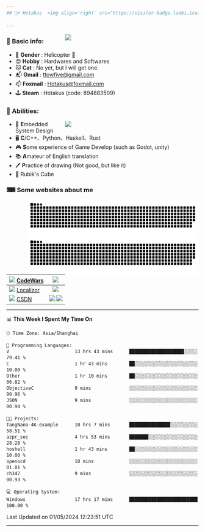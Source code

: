 ```yaml
---
## 🕵️‍♂️ Hotakus  <img align='right' src="https://visitor-badge.laobi.icu/badge?page_id=hotakus.visitor-badge&left_text=Views&format=true" width=70 >

---
```


<picture>
  <source
    srcset="https://github-readme-stats-git-master-hotakus.vercel.app/api/top-langs/?username=hotakus&hide=html&layout=compact&border_radius=10&theme=calm#gh-dark-mode-only"
    media="(prefers-color-scheme: dark)"
  />
  <source
    srcset="https://github-readme-stats-git-master-hotakus.vercel.app/api/top-langs/?username=hotakus&hide=html&layout=compact&border_radius=10&theme=default#gh-light-mode-only"
    media="(prefers-color-scheme: light), (prefers-color-scheme: no-preference)"
  />
  <img src='https://github-readme-stats-git-master-hotakus.vercel.app/api/top-langs/?username=hotakus&layout=compact&border_radius=10&theme=calm#gh-dark-mode-only' width=350 align='right'>
</picture>

### 📰 Basic info:
- 👬 **Gender** : Helicopter 🚁
- 😍 **Hobby** : Hardwares and Softwares
- 🐱 **Cat** : No yet, but I will get one.
- 📬 **Gmail** : ttowfive@gmail.com
- 📫 **Foxmail** : Hotakus@foxmail.com
- 🕹 **Steam** : Hotakus (code: 894883509)

### 💪 Abilities:

<picture>
  <source
    srcset="https://github-readme-stats-git-master-hotakus.vercel.app/api?username=hotakus&show_icons=true&theme=calm&border_radius=10"
    media="(prefers-color-scheme: dark)"
  />
  <source
    srcset="https://github-readme-stats-git-master-hotakus.vercel.app/api?username=hotakus&show_icons=true&theme=default&border_radius=10"
    media="(prefers-color-scheme: light), (prefers-color-scheme: no-preference)"
  />
  <img src='https://github-readme-stats-git-master-hotakus.vercel.app/api?username=hotakus&show_icons=true&theme=calm&border_radius=10' width=350 align='right'>
</picture>

- 🔌 **E**mbedded System Design
- 🖥 **C**/C++、Python、Haskell、Rust
- 🎮 **S**ome experience of Game Develop (such as Godot, unity)
- 📚 **A**mateur of English translation 
- 🖊 **P**ractice of drawing (Not good, but like it) 
- 🎲 Rubik's Cube

### ⌨ Some websites about me
<img src='https://github.com/Hotakus/Hotakus/blob/output/github-contribution-grid-snake-dark.svg#gh-dark-mode-only' width=450 align='right'>
<img src='https://github.com/Hotakus/Hotakus/blob/output/github-contribution-grid-snake.svg#gh-light-mode-only' width=450 align='right'>

| <img src='https://www.codewars.com/packs/assets/logo.61192cf7.svg' width=15 > [CodeWars](https://www.codewars.com/users/Hotakus) |<img src='https://www.codewars.com/users/Hotakus/badges/micro' width=150 >|  
| :---- | :----: | 
|<img src='https://www.localizor.com/images/favicon.png' width=17 > [Localizor](https://www.codewars.com/users/Hotakus)| <img src='https://www.localizor.com/images/localizor-logo.png' width=100 > |
|<img src='https://img-home.csdnimg.cn/images/20201124032511.png' width=30 > [CSDN](https://blog.csdn.net/qq_26106317?spm=1010.2135.3001.5421)|<img width=16 src="https://img-home.csdnimg.cn/images/20210108035947.gif"> <img src="https://csdnimg.cn/identity/blog4.png" width=16>|

---

<!--START_SECTION:waka-->
📊 **This Week I Spent My Time On** 

```text
🕑︎ Time Zone: Asia/Shanghai

💬 Programming Languages: 
V                        13 hrs 43 mins      ████████████████████░░░░░   79.41 % 
C                        1 hr 43 mins        ██░░░░░░░░░░░░░░░░░░░░░░░   10.00 % 
Other                    1 hr 10 mins        ██░░░░░░░░░░░░░░░░░░░░░░░   06.82 % 
ObjectiveC               9 mins              ░░░░░░░░░░░░░░░░░░░░░░░░░   00.96 % 
JSON                     9 mins              ░░░░░░░░░░░░░░░░░░░░░░░░░   00.94 % 

🐱‍💻 Projects: 
TangNano-4K-example      10 hrs 7 mins       ███████████████░░░░░░░░░░   58.51 % 
azpr_soc                 4 hrs 53 mins       ███████░░░░░░░░░░░░░░░░░░   28.28 % 
hoshell                  1 hr 43 mins        ██░░░░░░░░░░░░░░░░░░░░░░░   10.00 % 
openocd                  10 mins             ░░░░░░░░░░░░░░░░░░░░░░░░░   01.01 % 
ch347                    9 mins              ░░░░░░░░░░░░░░░░░░░░░░░░░   00.93 % 

💻 Operating System: 
Windows                  17 hrs 17 mins      █████████████████████████   100.00 % 
```


 Last Updated on 01/05/2024 12:23:51 UTC
<!--END_SECTION:waka-->

---

